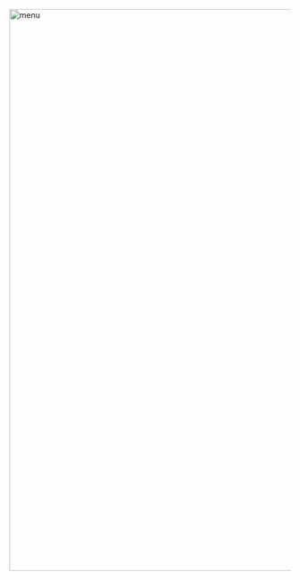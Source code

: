 <img width="1007" alt="menu" src="https://github.com/user-attachments/assets/77ba137b-04c4-4bd4-aff6-aec25f92e5f4" />
